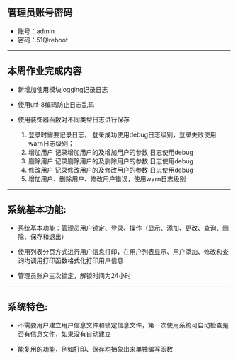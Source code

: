 ## 管理员账号密码
 - 账号：admin
 - 密码：51@reboot

-------------------------------------
## 本周作业完成内容
- 新增加使用模块logging记录日志

- 使用utf-8编码防止日志乱码

- 使用装饰器函数对不同类型日志进行保存
  1. 登录时需要记录日志， 登录成功使用debug日志级别，登录失败使用warn日志级别；
  2. 增加用户 记录增加用户的及增加用户的参数 日志使用debug
  3. 删除用户 记录删除用户的及删除用户的参数 日志使用debug
  4. 修改用户 记录修改用户的及修改用户的参数 日志使用debug
  5. 增加用户、删除用户、修改用户错误，使用warn日志级别

-------------------------------------
## 系统基本功能:
- 系统基本功能：管理员用户锁定、登录、操作（显示、添加、更改、查询、删除、保存和退出）

- 使用列表分页方式进行用户信息打印，在用户列表显示、用户添加、修改和查询均调用打印函数格式化打印用户信息

- 管理员账户三次锁定，解锁时间为24小时

---------------------------------------
## 系统特色:
- 不需要用户建立用户信息文件和锁定信息文件，第一次使用系统可自动检查是否有信息文件，如果没有自动建立

- 能复用的功能，例如打印、保存均抽象出来单独编写函数
